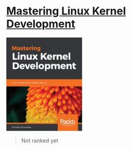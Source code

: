 # [Mastering Linux Kernel Development](https://www.amazon.com/Mastering-Linux-Kernel-Development-developers/dp/1785883054/ref=sr_1_1?keywords=9781785883057&qid=1660591262&sr=8-1)
<img alt="Mastering Linux Kernel Development" src="../covers/9781785883057.jpg" width="200"/>

> Not ranked yet

